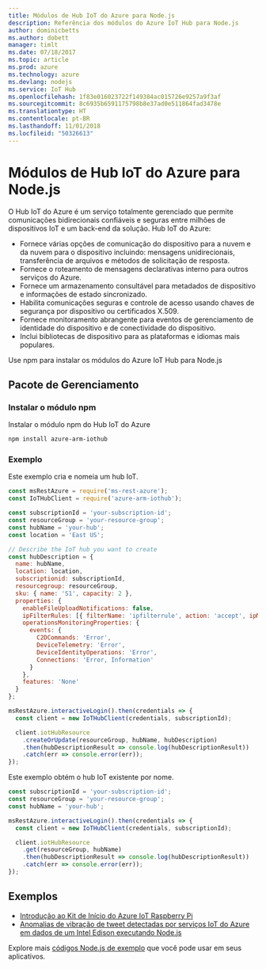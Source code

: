 ```yaml
---
title: Módulos de Hub IoT do Azure para Node.js
description: Referência dos módulos do Azure IoT Hub para Node.js
author: dominicbetts
ms.author: dobett
manager: timlt
ms.date: 07/18/2017
ms.topic: article
ms.prod: azure
ms.technology: azure
ms.devlang: nodejs
ms.service: IoT Hub
ms.openlocfilehash: 1f83e016023722f149384ac015726e9257a9f3af
ms.sourcegitcommit: 8c6935b6591175798b8e37ad0e511864fad3478e
ms.translationtype: HT
ms.contentlocale: pt-BR
ms.lasthandoff: 11/01/2018
ms.locfileid: "50326613"
---
```

# <a name="azure-iot-hub-modules-for-nodejs"></a>Módulos de Hub IoT do Azure para Node.js

O Hub IoT do Azure é um serviço totalmente gerenciado que permite comunicações bidirecionais confiáveis e seguras entre milhões de dispositivos IoT e um back-end da solução. Hub IoT do Azure:
- Fornece várias opções de comunicação do dispositivo para a nuvem e da nuvem para o dispositivo incluindo: mensagens unidirecionais, transferência de arquivos e métodos de solicitação de resposta.
- Fornece o roteamento de mensagens declarativas interno para outros serviços do Azure.
- Fornece um armazenamento consultável para metadados de dispositivo e informações de estado sincronizado.
- Habilita comunicações seguras e controle de acesso usando chaves de segurança por dispositivo ou certificados X.509.
- Fornece monitoramento abrangente para eventos de gerenciamento de identidade do dispositivo e de conectividade do dispositivo.
- Inclui bibliotecas de dispositivo para as plataformas e idiomas mais populares.

Use npm para instalar os módulos do Azure IoT Hub para Node.js

## <a name="management-package"></a>Pacote de Gerenciamento

### <a name="install-the-npm-module"></a>Instalar o módulo npm

Instalar o módulo npm do Hub IoT do Azure

```bash
npm install azure-arm-iothub
```

### <a name="example"></a>Exemplo

Este exemplo cria e nomeia um hub IoT.

```javascript
const msRestAzure = require('ms-rest-azure');
const IoTHubClient = require('azure-arm-iothub');

const subscriptionId = 'your-subscription-id';
const resourceGroup = 'your-resource-group';
const hubName = 'your-hub';
const location = 'East US';

// Describe the IoT hub you want to create
const hubDescription = {
  name: hubName,
  location: location,
  subscriptionid: subscriptionId,
  resourcegroup: resourceGroup,
  sku: { name: 'S1', capacity: 2 },
  properties: {
    enableFileUploadNotifications: false,
    ipFilterRules: [{ filterName: 'ipfilterrule', action: 'accept', ipMask: '0.0.0.0/0' }],
    operationsMonitoringProperties: {
      events: {
        C2DCommands: 'Error',
        DeviceTelemetry: 'Error',
        DeviceIdentityOperations: 'Error',
        Connections: 'Error, Information'
      }
    },
    features: 'None'
  }
};

msRestAzure.interactiveLogin().then(credentials => {
  const client = new IoTHubClient(credentials, subscriptionId);

  client.iotHubResource
    .createOrUpdate(resourceGroup, hubName, hubDescription)
    .then(hubDescriptionResult => console.log(hubDescriptionResult))
    .catch(err => console.error(err));
});
```

Este exemplo obtém o hub IoT existente por nome.

```javascript
const subscriptionId = 'your-subscription-id';
const resourceGroup = 'your-resource-group';
const hubName = 'your-hub';

msRestAzure.interactiveLogin().then(credentials => {
  const client = new IoTHubClient(credentials, subscriptionId);

  client.iotHubResource
    .get(resourceGroup, hubName)
    .then(hubDescriptionResult => console.log(hubDescriptionResult))
    .catch(err => console.error(err));
});
```

## <a name="samples"></a>Exemplos

- [Introdução ao Kit de Início do Azure IoT Raspberry Pi](https://azure.microsoft.com/resources/samples/iot-remote-monitoring-node-raspberrypi-getstartedkit/)
- [Anomalias de vibração de tweet detectadas por serviços IoT do Azure em dados de um Intel Edison executando Node.js](https://azure.microsoft.com/resources/samples/iot-hub-nodejs-intel-edison-vibration-anomaly-detection/)

Explore mais [códigos Node.js de exemplo](https://azure.microsoft.com/resources/samples/?platform=nodejs) que você pode usar em seus aplicativos.
